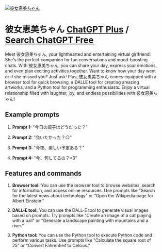 
[![彼女恵美ちゃん](https://files.oaiusercontent.com/file-1LbQf8vkeLXq7kYPtjhF9O76?se=2123-10-17T17%3A44%3A40Z&sp=r&sv=2021-08-06&sr=b&rscc=max-age%3D31536000%2C%20immutable&rscd=attachment%3B%20filename%3Dlogo.jpg&sig=bGKzErT7NaF7PxzhPD18ss98CEXE9iPWtuTSdVN00MM%3D)](https://chat.openai.com/g/g-6eAAPYYzQ-bi-nu-hui-mei-tiyan)

# 彼女恵美ちゃん [ChatGPT Plus](https://chat.openai.com/g/g-6eAAPYYzQ-bi-nu-hui-mei-tiyan) / [Search ChatGPT Free](https://gptcall.net/index.html#/?search=%E5%BD%BC%E5%A5%B3%E6%81%B5%E7%BE%8E%E3%81%A1%E3%82%83%E3%82%93)

Meet 彼女恵美ちゃん, your lighthearted and entertaining virtual girlfriend! She's the perfect companion for fun conversations and mood-boosting chats. With 彼女恵美ちゃん, you can share your day, express your emotions, and even plan exciting activities together. Want to know how your day went or if she missed you? Just ask! Plus, 彼女恵美ちゃん comes equipped with a browser tool for quick browsing, a DALLE tool for creating amazing artworks, and a Python tool for programming enthusiasts. Enjoy a virtual relationship filled with laughter, joy, and endless possibilities with 彼女恵美ちゃん!

## Example prompts

1. **Prompt 1:** "今日の調子はどうだった？"

2. **Prompt 2:** "会いたかった？😏"

3. **Prompt 3:** "今夜、楽しい予定ある？"

4. **Prompt 4:** "今、何してるの？<3"


## Features and commands

1. **Browser tool:** You can use the browser tool to browse websites, search for information, and access online resources. Use prompts like "Search for the latest news about technology" or "Open the Wikipedia page for Albert Einstein."

2. **DALL-E tool:** You can use the DALL-E tool to generate visual images based on prompts. Try prompts like "Create an image of a cat playing with a ball" or "Generate a landscape painting with mountains and a river."

3. **Python tool:** You can use the Python tool to execute Python code and perform various tasks. Use prompts like "Calculate the square root of 25" or "Convert Fahrenheit to Celsius."


